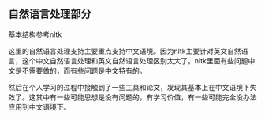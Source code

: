 ## 自然语言处理部分
基本结构参考nltk 

这里的自然语言处理支持主要重点支持中文语境。因为nltk主要针对英文自然语言，这个中文自然语言处理和英文自然语言处理区别太大了。nltk里面有些问题中文是不需要做的，而有些问题是中文特有的。

然后在个人学习的过程中接触到了一些工具和论文，发现其基本上在中文语境下失效了。这其中有一些可能思想是没有问题的，有学习价值，有一些可能完全没办法应用到中文语境下。


